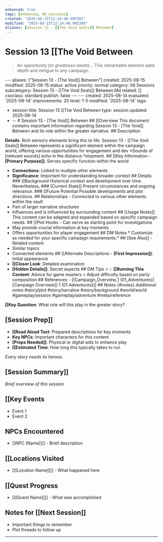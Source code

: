 ```yaml
---
enhanced: true
tags: [enhanced, 06_sessions]
created: "2025-08-15T12:24:40.905383"
modified: "2025-08-15T12:24:40.905388"
aliases: [Session 13 - [[The Void Seals]] Between]
---
```


# Session 13   [[The Void Between

> *An opportunity for greatness awaits...* This remarkable element adds depth and intrigue to any campaign.

--- aliases: ["Session 13 - [The Void]] Between"]
created: 2025-08-15
modified: 2025-08-15
status: active
priority: normal
category: 06 Sessions
subcategory: Session 13 - [[The Void Seals]] Between.Md
related: []
cssclass: standard
publish: false --- ---
created: 2025-08-14
evaluated: '2025-08-14'
improvements: 20
level: 1-5
modified: '2025-08-14'
tags:
- session title: Session 13 [[The Void Between
type: session
updated: 2025-08-14
- -- # Session 13 - [The Void]] Between ## [[Overview This document contains important information regarding Session 13 - [The Void]] Between and its role within the greater narrative. ## Description

**Details**: Rich sensory elements bring this to life. Session 13 - [[The Void Seals]] Between represents a significant element within the campaign world, offering various opportunities for engagement and dev
*Sounds of [relevant sounds] echo in the distance.*elopment. ## [[Key Information - **[Primary Purpose]]**: Serves specific function within the world
- **Connections**: Linked to multiple other elements
- **Significance**: Important for understanding broader context ## Details ### [[Background Historical context and development over time. Nevertheless, ### [Current State]] Present circumstances and ongoing relevance. ### [[Future Potential Possible developments and plot directions. ## Relationships - Connected to various other elements within the vault
- Part of larger narrative structures
- Influences and is influenced by surrounding content ## [Usage Notes]] This content can be adapted and expanded based on specific campaign needs. ## [[Plot Hooks - Can serve as starting point for investigations
- May provide crucial information at key moments
- Offers opportunities for player engagement ## DM Notes * Customize as needed for your specific campaign requirements.* ## [See Also]] - Related content
- Similar topics
- Connected elements ## [[Alternate Descriptions - **[First Impression]]**: Initial appearance
- **[[Closer Look**: Detailed examination
- **[Hidden Details]]**: Secret aspects ## DM Tips > 💡 **[[Running This Content**: Advice for game masters > Adjust difficulty based on party composition ## References - [[Campaign_Overview_1 (01_Adventures)|[Campaign Overview]] 1 (01 Adventures)]] ## Notes {#notes} *Additional notes* #story/plot
#story/narrative
#story/background
#world/world
#gameplay/session
#gameplay/adventure
#meta/reference

**[[Key Question**: What role will this play in the greater story?
## [Session Prep]]
- **[[Read Aloud Text**: Prepared descriptions for key moments
- **Key NPCs**: Important characters for this content
- **[Props Needed]]**: Physical or digital aids to enhance play
- **[[Estimated Time**: How long this typically takes to run

*Every story needs its heroes.*
## [Session Summary]]
*Brief overview of this session*

## [[Key Events
- Event 1
- Event 2

## NPCs Encountered
- [[NPC [Name]]]] - Brief description

## [[Locations Visited
- [[[Location Name]]]] - What happened here

## [[Quest Progress
- [[[Quest Name]]]] - What was accomplished

## Notes for [[Next Session]]
- Important things to remember
- Plot threads to follow up

---
